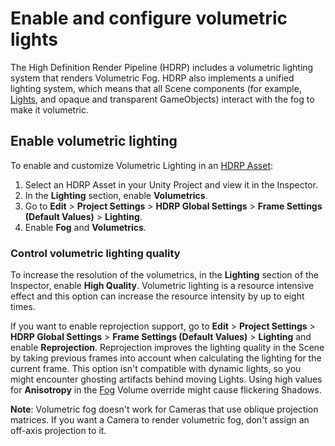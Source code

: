 # Enable and configure volumetric lights

The High Definition Render Pipeline (HDRP) includes a volumetric lighting system that renders Volumetric Fog. HDRP also implements a unified lighting system, which means that all Scene components (for example, [Lights](Light-Component.md), and opaque and transparent GameObjects) interact with the fog to make it volumetric.

## Enable volumetric lighting

To enable and customize Volumetric Lighting in an [HDRP Asset](HDRP-Asset.md):

1. Select an HDRP Asset in your Unity Project and view it in the Inspector.
2. In the **Lighting** section, enable **Volumetrics**.
3. Go to **Edit** > **Project Settings** > **HDRP Global Settings** > **Frame Settings (Default Values)** > **Lighting**.
4. Enable **Fog** and **Volumetrics**.

### Control volumetric lighting quality

To increase the resolution of the volumetrics, in the **Lighting** section of the Inspector, enable **High Quality**. Volumetric lighting is a resource intensive effect and this option can increase the resource intensity by up to eight times.

If you want to enable reprojection support, go to **Edit** > **Project Settings** > **HDRP Global Settings** > **Frame Settings (Default Values)** >  **Lighting** and enable **Reprojection**. Reprojection improves the lighting quality in the Scene by taking previous frames into account when calculating the lighting for the current frame. This option isn't compatible with dynamic lights, so you might encounter ghosting artifacts behind moving Lights. Using high values for **Anisotropy** in the [Fog](fog-volume-override-reference.md) Volume override might cause flickering Shadows.

**Note**: Volumetric fog doesn't work for Cameras that use oblique projection matrices. If you want a Camera to render volumetric fog, don't assign an off-axis projection to it.

